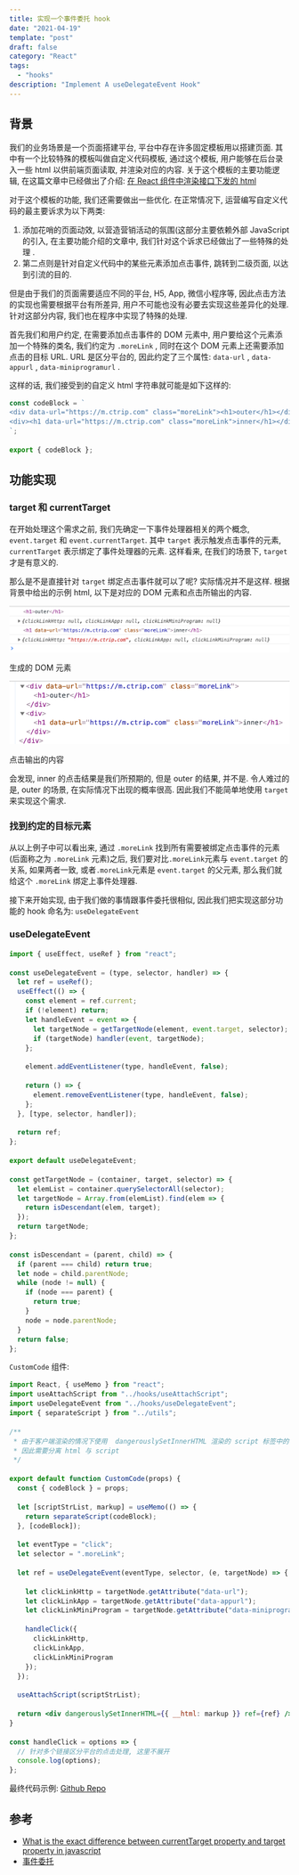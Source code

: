 ```yaml
---
title: 实现一个事件委托 hook
date: "2021-04-19"
template: "post"
draft: false
category: "React"
tags:
  - "hooks"
description: "Implement A useDelegateEvent Hook"
---
```



## 背景

我们的业务场景是一个页面搭建平台, 平台中存在许多固定模板用以搭建页面. 其中有一个比较特殊的模板叫做自定义代码模板, 通过这个模板, 用户能够在后台录入一些 html 以供前端页面读取, 并渲染对应的内容. 关于这个模板的主要功能逻辑, 在这篇文章中已经做出了介绍: [在 React 组件中渲染接口下发的 html](http://icyfish.github.io/blog/posts/ssr-render-html-string/)

对于这个模板的功能, 我们还需要做出一些优化. 在正常情况下, 运营编写自定义代码的最主要诉求为以下两类:

1. 添加花哨的页面动效, 以营造营销活动的氛围(这部分主要依赖外部 JavaScript 的引入, 在主要功能介绍的文章中, 我们针对这个诉求已经做出了一些特殊的处理 .
2. 第二点则是针对自定义代码中的某些元素添加点击事件, 跳转到二级页面, 以达到引流的目的.

但是由于我们的页面需要适应不同的平台, H5, App, 微信小程序等, 因此点击方法的实现也需要根据平台有所差异, 用户不可能也没有必要去实现这些差异化的处理. 针对这部分内容, 我们也在程序中实现了特殊的处理. 

首先我们和用户约定, 在需要添加点击事件的 DOM 元素中, 用户要给这个元素添加一个特殊的类名, 我们约定为 `.moreLink` , 同时在这个 DOM 元素上还需要添加点击的目标 URL. URL 是区分平台的, 因此约定了三个属性: `data-url` , `data-appurl` , `data-miniprogramurl` .

这样的话, 我们接受到的自定义 html 字符串就可能是如下这样的:

```jsx
const codeBlock = `
<div data-url="https://m.ctrip.com" class="moreLink"><h1>outer</h1></div>
<div><h1 data-url="https://m.ctrip.com" class="moreLink">inner</h1></div>
`;

export { codeBlock };
```

## 功能实现

### target 和 currentTarget

在开始处理这个需求之前, 我们先确定一下事件处理器相关的两个概念, `event.target` 和 `event.currentTarget`.  其中 `target` 表示触发点击事件的元素, `currentTarget` 表示绑定了事件处理器的元素. 这样看来, 在我们的场景下, `target` 才是有意义的.

那么是不是直接针对 `target` 绑定点击事件就可以了呢? 实际情况并不是这样. 根据背景中给出的示例 html, 以下是对应的 DOM 元素和点击所输出的内容.

![log](./log.png)

生成的 DOM 元素

![dom](./html.png)

点击输出的内容

会发现, inner 的点击结果是我们所预期的, 但是 outer 的结果, 并不是. 令人难过的是, outer 的场景, 在实际情况下出现的概率很高. 因此我们不能简单地使用 `target` 来实现这个需求.

### 找到约定的目标元素

从以上例子中可以看出来, 通过 `.moreLink` 找到所有需要被绑定点击事件的元素(后面称之为 `.moreLink` 元素)之后, 我们要对比`.moreLink`元素与 `event.target` 的关系, 如果两者一致, 或者`.moreLink`元素是 `event.target` 的父元素, 那么我们就给这个 `.moreLink` 绑定上事件处理器.

接下来开始实现, 由于我们做的事情跟事件委托很相似, 因此我们把实现这部分功能的 hook 命名为: `useDelegateEvent` 

### useDelegateEvent

```jsx
import { useEffect, useRef } from "react";

const useDelegateEvent = (type, selector, handler) => {
  let ref = useRef();
  useEffect(() => {
    const element = ref.current;
    if (!element) return;
    let handleEvent = event => {
      let targetNode = getTargetNode(element, event.target, selector);
      if (targetNode) handler(event, targetNode);
    };

    element.addEventListener(type, handleEvent, false);

    return () => {
      element.removeEventListener(type, handleEvent, false);
    };
  }, [type, selector, handler]);

  return ref;
};

export default useDelegateEvent;

const getTargetNode = (container, target, selector) => {
  let elemList = container.querySelectorAll(selector);
  let targetNode = Array.from(elemList).find(elem => {
    return isDescendant(elem, target);
  });
  return targetNode;
};

const isDescendant = (parent, child) => {
  if (parent === child) return true;
  let node = child.parentNode;
  while (node != null) {
    if (node === parent) {
      return true;
    }
    node = node.parentNode;
  }
  return false;
};
```

`CustomCode` 组件:

```jsx
import React, { useMemo } from "react";
import useAttachScript from "../hooks/useAttachScript";
import useDelegateEvent from "../hooks/useDelegateEvent";
import { separateScript } from "../utils";

/**
 * 由于客户端渲染的情况下使用  dangerouslySetInnerHTML 渲染的 script 标签中的代码无法执行
 * 因此需要分离 html 与 script
 */

export default function CustomCode(props) {
  const { codeBlock } = props;

  let [scriptStrList, markup] = useMemo(() => {
    return separateScript(codeBlock);
  }, [codeBlock]);

  let eventType = "click";
  let selector = ".moreLink";

  let ref = useDelegateEvent(eventType, selector, (e, targetNode) => {
    
    let clickLinkHttp = targetNode.getAttribute("data-url");
    let clickLinkApp = targetNode.getAttribute("data-appurl");
    let clickLinkMiniProgram = targetNode.getAttribute("data-miniprogramurl");

    handleClick({
      clickLinkHttp,
      clickLinkApp,
      clickLinkMiniProgram
    });
  });

  useAttachScript(scriptStrList);

  return <div dangerouslySetInnerHTML={{ __html: markup }} ref={ref} />;
}

const handleClick = options => {
  // 针对多个链接区分平台的点击处理, 这里不展开
  console.log(options);
};
```

最终代码示例: [Github Repo](https://github.com/icyfish/react-app/blob/master/src/hooks/useDelegateEvent.js)

## 参考

- [What is the exact difference between currentTarget property and target property in javascript](https://stackoverflow.com/questions/10086427/what-is-the-exact-difference-between-currenttarget-property-and-target-property)
- [事件委托](https://zh.javascript.info/event-delegation)